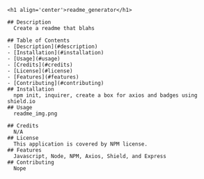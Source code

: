 
    <h1 align='center'>readme_generator</h1>
    
    ## Description 
      Create a readme that blahs
    
    ## Table of Contents
    - [Description](#description)
    - [Installation](#installation)
    - [Usage](#usage)
    - [Credits](#credits)
    - [License](#license)
    - [Features](#features)
    - [Contributing](#contributing)
    ## Installation
      npm init, inquirer, create a box for axios and badges using shield.io
    ## Usage
      readme_img.png
    
    ## Credits
      N/A  
    ## License
      This application is covered by NPM license.
    ## Features
      Javascript, Node, NPM, Axios, Shield, and Express
    ## Contributing
      Nope
  